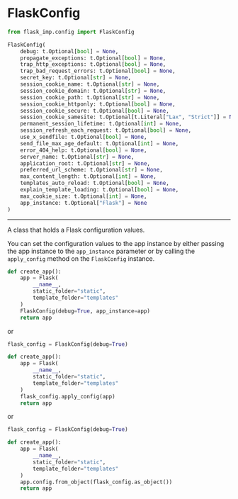 # FlaskConfig

```python
from flask_imp.config import FlaskConfig
```

```python
FlaskConfig(
    debug: t.Optional[bool] = None,
    propagate_exceptions: t.Optional[bool] = None,
    trap_http_exceptions: t.Optional[bool] = None,
    trap_bad_request_errors: t.Optional[bool] = None,
    secret_key: t.Optional[str] = None,
    session_cookie_name: t.Optional[str] = None,
    session_cookie_domain: t.Optional[str] = None,
    session_cookie_path: t.Optional[str] = None,
    session_cookie_httponly: t.Optional[bool] = None,
    session_cookie_secure: t.Optional[bool] = None,
    session_cookie_samesite: t.Optional[t.Literal["Lax", "Strict"]] = None,
    permanent_session_lifetime: t.Optional[int] = None,
    session_refresh_each_request: t.Optional[bool] = None,
    use_x_sendfile: t.Optional[bool] = None,
    send_file_max_age_default: t.Optional[int] = None,
    error_404_help: t.Optional[bool] = None,
    server_name: t.Optional[str] = None,
    application_root: t.Optional[str] = None,
    preferred_url_scheme: t.Optional[str] = None,
    max_content_length: t.Optional[int] = None,
    templates_auto_reload: t.Optional[bool] = None,
    explain_template_loading: t.Optional[bool] = None,
    max_cookie_size: t.Optional[int] = None,
    app_instance: t.Optional["Flask"] = None
)
```

---

A class that holds a Flask configuration values.

You can set the configuration values to the app instance by either passing the app instance to the `app_instance`
parameter or by calling the `apply_config` method on the `FlaskConfig` instance.

```python
def create_app():
    app = Flask(
        __name__,
        static_folder="static",
        template_folder="templates"
    )
    FlaskConfig(debug=True, app_instance=app)
    return app
```
or
```python
flask_config = FlaskConfig(debug=True)

def create_app():
    app = Flask(
        __name__,
        static_folder="static",
        template_folder="templates"
    )
    flask_config.apply_config(app)
    return app
```
or
```python
flask_config = FlaskConfig(debug=True)

def create_app():
    app = Flask(
        __name__,
        static_folder="static",
        template_folder="templates"
    )
    app.config.from_object(flask_config.as_object())
    return app
```
